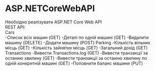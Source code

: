 # ASP.NETCoreWebAPI
Необхідно реалізувати ASP.NET Core Web API  
REST API:  
Cars  
-Список всіх машин (GET)
-Деталі по одній машині (GET)
-Видалити машину (DELETE)
-Додати машину (POST)
Parking
-Кількість вільних місць (GET)
-Кількість зайнятих місць (GET)
-Загальний дохід (GET)
Transactions
-Вивести Transactions.log (GET)
-Вивести транзакції за останню хвилину (GET)
-Вивести транзакції за останню хвилину по одній конкретній машині (GET)
-Поповнити баланс машини (PUT)
